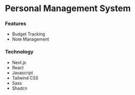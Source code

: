 # Personal Management System

### Features
- Budget Tracking
- Note Management

### Technology
- Next.js
- React
- Javascript
- Tailwind CSS
- Sass
- Shadcn
